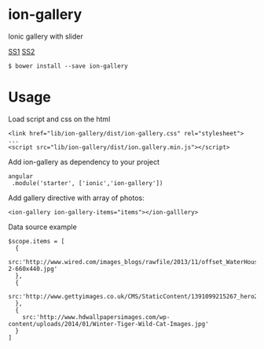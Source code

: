 # ion-gallery
Ionic gallery with slider

[SS1](http://i.imgur.com/0TbxQkH.png)
[SS2](http://i.imgur.com/n9XTXZB.png)

    $ bower install --save ion-gallery

# Usage

Load script and css on the html

    <link href="lib/ion-gallery/dist/ion-gallery.css" rel="stylesheet">
    ...
    <script src="lib/ion-gallery/dist/ion.gallery.min.js"></script>

Add ion-gallery as dependency to your project

    angular
     .module('starter', ['ionic','ion-gallery'])

Add gallery directive with array of photos:

    <ion-gallery ion-gallery-items="items"></ion-galllery>

Data source example

    $scope.items = [
      {
        src:'http://www.wired.com/images_blogs/rawfile/2013/11/offset_WaterHouseMarineImages_62652-2-660x440.jpg'
      },
      {
        src:'http://www.gettyimages.co.uk/CMS/StaticContent/1391099215267_hero2.jpg'
      },
      {
        src:'http://www.hdwallpapersimages.com/wp-content/uploads/2014/01/Winter-Tiger-Wild-Cat-Images.jpg'
      }
    ]


